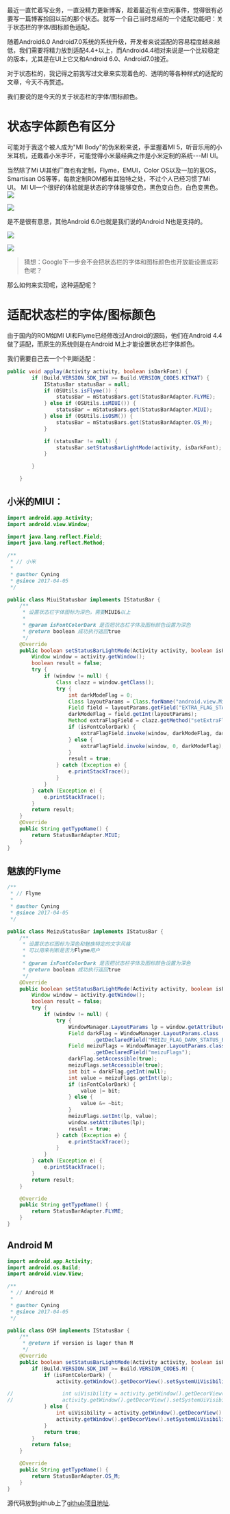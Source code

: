 最近一直忙着写业务，一直没精力更新博客，趁着最近有点空闲事件，觉得很有必要写一篇博客捡回以前的那个状态。就写一个自己当时总结的一个适配功能吧：关于状态栏的字体/图标颜色适配。

随着Android6.0 Android7.0系统的系统升级，开发者来说适配的容易程度越来越低，我们需要将精力放到适配4.4+以上，而Android4.4相对来说是一个比较稳定的版本，尤其是在UI上它又和Android 6.0、Android7.0接近。
<!-- more -->
对于状态栏的，我记得之前我写过文章来实现着色的、透明的等各种样式的适配的文章，今天不再赘述。

我们要说的是今天的关于状态栏的字体/图标颜色。

# 状态字体颜色有区分
可能对于我这个被人成为"MI Body"的伪米粉来说，手里握着MI 5，听音乐用的小米耳机，还戴着小米手环，可能觉得小米最经典之作是小米定制的系统---MI UI。

当然除了Mi UI其他厂商也有定制，Flyme，EMUI，Color OS以及一加的氢OS，Smartisan OS等等，每款定制ROM都有其独特之处，不过个人已经习惯了Mi UI。
MI UI一个很好的体验就是状态的字体能够变色，黑色变白色，白色变黑色。
![](http://7xj9f0.com1.z0.glb.clouddn.com/14920106163118.jpg)


![](http://7xj9f0.com1.z0.glb.clouddn.com/14920106348516.jpg)

是不是很有意思，其他Android 6.0也就是我们说的Android N也是支持的。

![](http://7xj9f0.com1.z0.glb.clouddn.com/14920119504831.jpg)


![](http://7xj9f0.com1.z0.glb.clouddn.com/14920118899908.jpg)

>猜想：Google下一步会不会把状态栏的字体和图标颜色也开放能设置成彩色呢？

那么如何来实现呢，这种适配呢？

# 适配状态栏的字体/图标颜色
由于国内的ROM如MI UI和Flyme已经修改过Android的源码，他们在Android 4.4 做了适配，而原生的系统则是在Android M上才能设置状态栏字体颜色。

我们需要自己去一个个判断适配：

```java
public void applay(Activity activity, boolean isDarkFont) {
        if (Build.VERSION.SDK_INT >= Build.VERSION_CODES.KITKAT) {
            IStatusBar statusBar = null;
            if (OSUtils.isFlyme()) {
                statusBar = mStatusBars.get(StatusBarAdapter.FLYME);
            } else if (OSUtils.isMIUI()) {
                statusBar = mStatusBars.get(StatusBarAdapter.MIUI);
            } else if (OSUtils.isOSM()) {
                statusBar = mStatusBars.get(StatusBarAdapter.OS_M);
            }

            if (statusBar != null) {
                statusBar.setStatusBarLightMode(activity, isDarkFont);
            }

        }

    }
```

## 小米的MIUI：

```java
import android.app.Activity;
import android.view.Window;

import java.lang.reflect.Field;
import java.lang.reflect.Method;

/**
 * // 小米
 *
 * @author Cyning
 * @since 2017-04-05
 */

public class MiuiStatusbar implements IStatusBar {
    /**
     * 设置状态栏字体图标为深色，需要MIUI6以上
     *
     * @param isFontColorDark 是否把状态栏字体及图标颜色设置为深色
     * @return boolean 成功执行返回true
     */
    @Override
    public boolean setStatusBarLightMode(Activity activity, boolean isFontColorDark) {
        Window window = activity.getWindow();
        boolean result = false;
        try {
            if (window != null) {
                Class clazz = window.getClass();
                try {
                    int darkModeFlag = 0;
                    Class layoutParams = Class.forName("android.view.MiuiWindowManager$LayoutParams");
                    Field field = layoutParams.getField("EXTRA_FLAG_STATUS_BAR_DARK_MODE");
                    darkModeFlag = field.getInt(layoutParams);
                    Method extraFlagField = clazz.getMethod("setExtraFlags", int.class, int.class);
                    if (isFontColorDark) {
                        extraFlagField.invoke(window, darkModeFlag, darkModeFlag);//状态栏透明且黑色字体
                    } else {
                        extraFlagField.invoke(window, 0, darkModeFlag);//清除黑色字体
                    }
                    result = true;
                } catch (Exception e) {
                    e.printStackTrace();
                }
            }
        } catch (Exception e) {
            e.printStackTrace();
        }
        return result;
    }
    @Override
    public String getTypeName() {
        return StatusBarAdapter.MIUI;
    }
}
```


## 魅族的Flyme

```java
/**
 * // Flyme
 *
 * @author Cyning
 * @since 2017-04-05
 */

public class MeizuStatusBar implements IStatusBar {
    /**
     * 设置状态栏图标为深色和魅族特定的文字风格
     * 可以用来判断是否为Flyme用户
     *
     * @param isFontColorDark 是否把状态栏字体及图标颜色设置为深色
     * @return boolean 成功执行返回true
     */
    @Override
    public boolean setStatusBarLightMode(Activity activity, boolean isFontColorDark) {
        Window window = activity.getWindow();
        boolean result = false;
        try {
            if (window != null) {
                try {
                    WindowManager.LayoutParams lp = window.getAttributes();
                    Field darkFlag = WindowManager.LayoutParams.class
                            .getDeclaredField("MEIZU_FLAG_DARK_STATUS_BAR_ICON");
                    Field meizuFlags = WindowManager.LayoutParams.class
                            .getDeclaredField("meizuFlags");
                    darkFlag.setAccessible(true);
                    meizuFlags.setAccessible(true);
                    int bit = darkFlag.getInt(null);
                    int value = meizuFlags.getInt(lp);
                    if (isFontColorDark) {
                        value |= bit;
                    } else {
                        value &= ~bit;
                    }
                    meizuFlags.setInt(lp, value);
                    window.setAttributes(lp);
                    result = true;
                } catch (Exception e) {
                    e.printStackTrace();
                }
            }
        } catch (Exception e) {
            e.printStackTrace();
        }
        return result;
    }

    @Override
    public String getTypeName() {
        return StatusBarAdapter.FLYME;
    }
}
```

## Android M

```java
import android.app.Activity;
import android.os.Build;
import android.view.View;

/**
 * // Android M
 *
 * @author Cyning
 * @since 2017-04-05
 */

public class OSM implements IStatusBar {
    /**
     * @return if version is lager than M
     */
    @Override
    public boolean setStatusBarLightMode(Activity activity, boolean isFontColorDark) {
        if (Build.VERSION.SDK_INT >= Build.VERSION_CODES.M) {
            if (isFontColorDark) {
                activity.getWindow().getDecorView().setSystemUiVisibility( View.SYSTEM_UI_FLAG_LAYOUT_FULLSCREEN|View.SYSTEM_UI_FLAG_LIGHT_STATUS_BAR);

//                int uiVisibility = activity.getWindow().getDecorView().getSystemUiVisibility();
//                activity.getWindow().getDecorView().setSystemUiVisibility(uiVisibility | View.SYSTEM_UI_FLAG_LIGHT_STATUS_BAR);
            } else {
                int uiVisibility = activity.getWindow().getDecorView().getSystemUiVisibility();
                activity.getWindow().getDecorView().setSystemUiVisibility(uiVisibility| View.SYSTEM_UI_FLAG_VISIBLE);
            }
            return true;
        }
        return false;
    }

    @Override
    public String getTypeName() {
        return StatusBarAdapter.OS_M;
    }
}
```


源代码放到github上了[github项目地址](https://github.com/ownwell/StatusBarUtils).